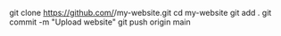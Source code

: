 git clone https://github.com/<khoitongdz>/my-website.git
cd my-website
git add .
git commit -m "Upload website"
git push origin main
